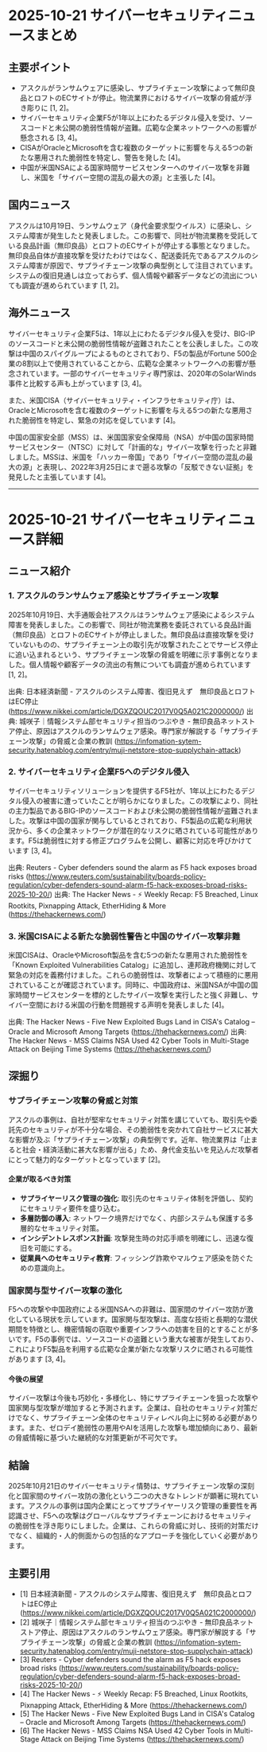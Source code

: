 # 2025-10-21 サイバーセキュリティニュースまとめ

## 主要ポイント

*   アスクルがランサムウェアに感染し、サプライチェーン攻撃によって無印良品とロフトのECサイトが停止。物流業界におけるサイバー攻撃の脅威が浮き彫りに [1, 2]。
*   サイバーセキュリティ企業F5が1年以上にわたるデジタル侵入を受け、ソースコードと未公開の脆弱性情報が盗難。広範な企業ネットワークへの影響が懸念される [3, 4]。
*   CISAがOracleとMicrosoftを含む複数のターゲットに影響を与える5つの新たな悪用された脆弱性を特定し、警告を発した [4]。
*   中国が米国NSAによる国家時間サービスセンターへのサイバー攻撃を非難し、米国を「サイバー空間の混乱の最大の源」と主張した [4]。

## 国内ニュース

アスクルは10月19日、ランサムウェア（身代金要求型ウイルス）に感染し、システム障害が発生したと発表しました。この影響で、同社が物流業務を受託している良品計画（無印良品）とロフトのECサイトが停止する事態となりました。無印良品自体が直接攻撃を受けたわけではなく、配送委託先であるアスクルのシステム障害が原因で、サプライチェーン攻撃の典型例として注目されています。システムの復旧見通しは立っておらず、個人情報や顧客データなどの流出についても調査が進められています [1, 2]。

## 海外ニュース

サイバーセキュリティ企業F5は、1年以上にわたるデジタル侵入を受け、BIG-IPのソースコードと未公開の脆弱性情報が盗難されたことを公表しました。この攻撃は中国のスパイグループによるものとされており、F5の製品がFortune 500企業の8割以上で使用されていることから、広範な企業ネットワークへの影響が懸念されています。一部のサイバーセキュリティ専門家は、2020年のSolarWinds事件と比較する声も上がっています [3, 4]。

また、米国CISA（サイバーセキュリティ・インフラセキュリティ庁）は、OracleとMicrosoftを含む複数のターゲットに影響を与える5つの新たな悪用された脆弱性を特定し、緊急の対応を促しています [4]。

中国の国家安全部（MSS）は、米国国家安全保障局（NSA）が中国の国家時間サービスセンター（NTSC）に対して「計画的な」サイバー攻撃を行ったと非難しました。MSSは、米国を「ハッカー帝国」であり「サイバー空間の混乱の最大の源」と表現し、2022年3月25日にまで遡る攻撃の「反駁できない証拠」を発見したと主張しています [4]。

---

# 2025-10-21 サイバーセキュリティニュース詳細

## ニュース紹介

### 1. アスクルのランサムウェア感染とサプライチェーン攻撃

2025年10月19日、大手通販会社アスクルはランサムウェア感染によるシステム障害を発表しました。この影響で、同社が物流業務を委託されている良品計画（無印良品）とロフトのECサイトが停止しました。無印良品は直接攻撃を受けていないものの、サプライチェーン上の取引先が攻撃されたことでサービス停止に追い込まれるという、サプライチェーン攻撃の脅威を明確に示す事例となりました。個人情報や顧客データの流出の有無についても調査が進められています [1, 2]。

出典: 日本経済新聞 - アスクルのシステム障害、復旧見えず　無印良品とロフトはEC停止 (https://www.nikkei.com/article/DGXZQOUC2017V0Q5A021C2000000/)
出典: 城咲子｜情報システム部セキュリティ担当のつぶやき - 無印良品ネットストア停止、原因はアスクルのランサムウェア感染。専門家が解説する「サプライチェーン攻撃」の脅威と企業の教訓 (https://infomation-sytem-security.hatenablog.com/entry/muji-netstore-stop-supplychain-attack)

### 2. サイバーセキュリティ企業F5へのデジタル侵入

サイバーセキュリティソリューションを提供するF5社が、1年以上にわたるデジタル侵入の被害に遭っていたことが明らかになりました。この攻撃により、同社の主力製品であるBIG-IPのソースコードおよび未公開の脆弱性情報が盗難されました。攻撃は中国の国家が関与しているとされており、F5製品の広範な利用状況から、多くの企業ネットワークが潜在的なリスクに晒されている可能性があります。F5は脆弱性に対する修正プログラムを公開し、顧客に対応を呼びかけています [3, 4]。

出典: Reuters - Cyber defenders sound the alarm as F5 hack exposes broad risks (https://www.reuters.com/sustainability/boards-policy-regulation/cyber-defenders-sound-alarm-f5-hack-exposes-broad-risks-2025-10-20/)
出典: The Hacker News - ⚡ Weekly Recap: F5 Breached, Linux Rootkits, Pixnapping Attack, EtherHiding & More (https://thehackernews.com/)

### 3. 米国CISAによる新たな脆弱性警告と中国のサイバー攻撃非難

米国CISAは、OracleやMicrosoft製品を含む5つの新たな悪用された脆弱性を「Known Exploited Vulnerabilities Catalog」に追加し、連邦政府機関に対して緊急の対応を義務付けました。これらの脆弱性は、攻撃者によって積極的に悪用されていることが確認されています。同時に、中国政府は、米国NSAが中国の国家時間サービスセンターを標的としたサイバー攻撃を実行したと強く非難し、サイバー空間における米国の行動を問題視する声明を発表しました [4]。

出典: The Hacker News - Five New Exploited Bugs Land in CISA's Catalog – Oracle and Microsoft Among Targets (https://thehackernews.com/)
出典: The Hacker News - MSS Claims NSA Used 42 Cyber Tools in Multi-Stage Attack on Beijing Time Systems (https://thehackernews.com/)

## 深掘り

### サプライチェーン攻撃の脅威と対策

アスクルの事例は、自社が堅牢なセキュリティ対策を講じていても、取引先や委託先のセキュリティが不十分な場合、その脆弱性を突かれて自社サービスに甚大な影響が及ぶ「サプライチェーン攻撃」の典型例です。近年、物流業界は「止まると社会・経済活動に甚大な影響が出る」ため、身代金支払いを見込んだ攻撃者にとって魅力的なターゲットとなっています [2]。

#### 企業が取るべき対策

*   **サプライヤーリスク管理の強化**: 取引先のセキュリティ体制を評価し、契約にセキュリティ要件を盛り込む。
*   **多層防御の導入**: ネットワーク境界だけでなく、内部システムも保護する多層的なセキュリティ対策。
*   **インシデントレスポンス計画**: 攻撃発生時の対応手順を明確にし、迅速な復旧を可能にする。
*   **従業員へのセキュリティ教育**: フィッシング詐欺やマルウェア感染を防ぐための意識向上。

### 国家関与型サイバー攻撃の激化

F5への攻撃や中国政府による米国NSAへの非難は、国家間のサイバー攻防が激化している現状を示しています。国家関与型攻撃は、高度な技術と長期的な潜伏期間を特徴とし、機密情報の窃取や重要インフラへの妨害を目的とすることが多いです。F5の事例では、ソースコードの盗難という重大な被害が発生しており、これによりF5製品を利用する広範な企業が新たな攻撃リスクに晒される可能性があります [3, 4]。

#### 今後の展望

サイバー攻撃は今後も巧妙化・多様化し、特にサプライチェーンを狙った攻撃や国家関与型攻撃が増加すると予測されます。企業は、自社のセキュリティ対策だけでなく、サプライチェーン全体のセキュリティレベル向上に努める必要があります。また、ゼロデイ脆弱性の悪用やAIを活用した攻撃も増加傾向にあり、最新の脅威情報に基づいた継続的な対策更新が不可欠です。

## 結論

2025年10月21日のサイバーセキュリティ情勢は、サプライチェーン攻撃の深刻化と国家間のサイバー攻防の激化という二つの大きなトレンドが顕著に現れています。アスクルの事例は国内企業にとってサプライヤーリスク管理の重要性を再認識させ、F5への攻撃はグローバルなサプライチェーンにおけるセキュリティの脆弱性を浮き彫りにしました。企業は、これらの脅威に対し、技術的対策だけでなく、組織的・人的側面からの包括的なアプローチを強化していく必要があります。

## 主要引用

*   [1] 日本経済新聞 - アスクルのシステム障害、復旧見えず　無印良品とロフトはEC停止 (https://www.nikkei.com/article/DGXZQOUC2017V0Q5A021C2000000/)
*   [2] 城咲子｜情報システム部セキュリティ担当のつぶやき - 無印良品ネットストア停止、原因はアスクルのランサムウェア感染。専門家が解説する「サプライチェーン攻撃」の脅威と企業の教訓 (https://infomation-sytem-security.hatenablog.com/entry/muji-netstore-stop-supplychain-attack)
*   [3] Reuters - Cyber defenders sound the alarm as F5 hack exposes broad risks (https://www.reuters.com/sustainability/boards-policy-regulation/cyber-defenders-sound-alarm-f5-hack-exposes-broad-risks-2025-10-20/)
*   [4] The Hacker News - ⚡ Weekly Recap: F5 Breached, Linux Rootkits, Pixnapping Attack, EtherHiding & More (https://thehackernews.com/)
*   [5] The Hacker News - Five New Exploited Bugs Land in CISA's Catalog – Oracle and Microsoft Among Targets (https://thehackernews.com/)
*   [6] The Hacker News - MSS Claims NSA Used 42 Cyber Tools in Multi-Stage Attack on Beijing Time Systems (https://thehackernews.com/)

